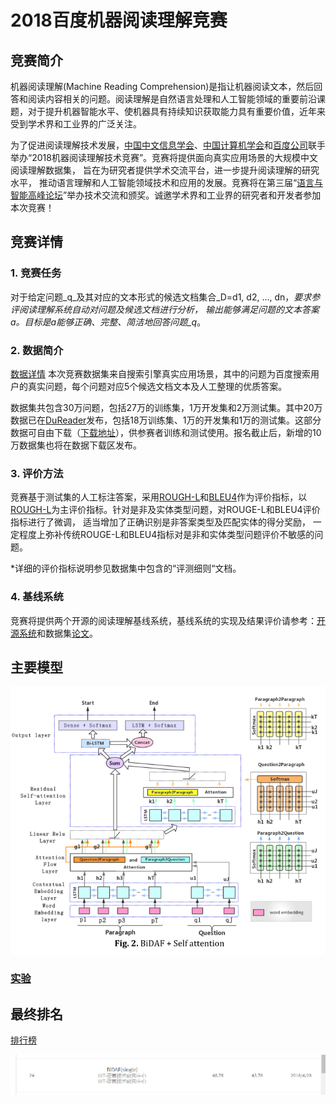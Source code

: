 # 2018百度机器阅读理解竞赛
## 竞赛简介
机器阅读理解(Machine Reading Comprehension)是指让机器阅读文本，然后回答和阅读内容相关的问题。阅读理解是自然语言处理和人工智能领域的重要前沿课题，对于提升机器智能水平、使机器具有持续知识获取能力具有重要价值，近年来受到学术界和工业界的广泛关注。

为了促进阅读理解技术发展，[中国中文信息学会](http://www.cipsc.org.cn/)、[中国计算机学会](http://www.ccf.org.cn/)和[百度公司](http://home.baidu.com/)联手举办“2018机器阅读理解技术竞赛”。竞赛将提供面向真实应用场景的大规模中文阅读理解数据集， 旨在为研究者提供学术交流平台，进一步提升阅读理解的研究水平， 推动语言理解和人工智能领域技术和应用的发展。竞赛将在第三届“[语言与智能高峰论坛](http://tcci.ccf.org.cn/summit/2017/index.php)”举办技术交流和颁奖。诚邀学术界和工业界的研究者和开发者参加本次竞赛！

## 竞赛详情
### 1. 竞赛任务

对于给定问题_q_及其对应的文本形式的候选文档集合_D=d1, d2, ..., dn，_要求参评阅读理解系统自动对问题及候选文档进行分析， 输出能够满足问题的文本答案a。目标是a能够正确、完整、简洁地回答问题_q_。

### 2. 数据简介 
[数据详情](https://github.com/jingyihiter/myDuReader/blob/master/Data_introduction.md)
本次竞赛数据集来自搜索引擎真实应用场景，其中的问题为百度搜索用户的真实问题，每个问题对应5个候选文档文本及人工整理的优质答案。

数据集共包含30万问题，包括27万的训练集，1万开发集和2万测试集。其中20万数据已在[DuReader](https://arxiv.org/abs/1711.05073)发布，包括18万训练集、1万的开发集和1万的测试集。这部分数据可自由下载（[下载地址](https://ai.baidu.com/broad/introduction?dataset=dureader)），供参赛者训练和测试使用。报名截止后，新增的10万数据集也将在数据下载区发布。

### 3. 评价方法

竞赛基于测试集的人工标注答案，采用[ROUGH-L](http://www.aclweb.org/anthology/W/W04/W04-1013.pdf)和[BLEU4](http://aclweb.org/anthology/P/P02/P02-1040.pdf)作为评价指标，以[ROUGH-L](http://www.aclweb.org/anthology/W/W04/W04-1013.pdf)为主评价指标。针对是非及实体类型问题，对ROUGE-L和BLEU4评价指标进行了微调， 适当增加了正确识别是非答案类型及匹配实体的得分奖励， 一定程度上弥补传统ROUGE-L和BLEU4指标对是非和实体类型问题评价不敏感的问题。

*详细的评价指标说明参见数据集中包含的“评测细则“文档。

### 4. 基线系统

竞赛将提供两个开源的阅读理解基线系统，基线系统的实现及结果评价请参考：[开源系统](https://github.com/baidu/DuReader)和数据集[论文](https://arxiv.org/abs/1711.05073)。


## 主要模型
![BiDAF+self attention](data/BiDAF.png)
### [实验](Experiment.md)
## 最终排名
[排行榜](http://mrc2018.cipsc.org.cn/cipsc)

![最终榜单排名24位(╥╯^╰╥)](data/order.png)

